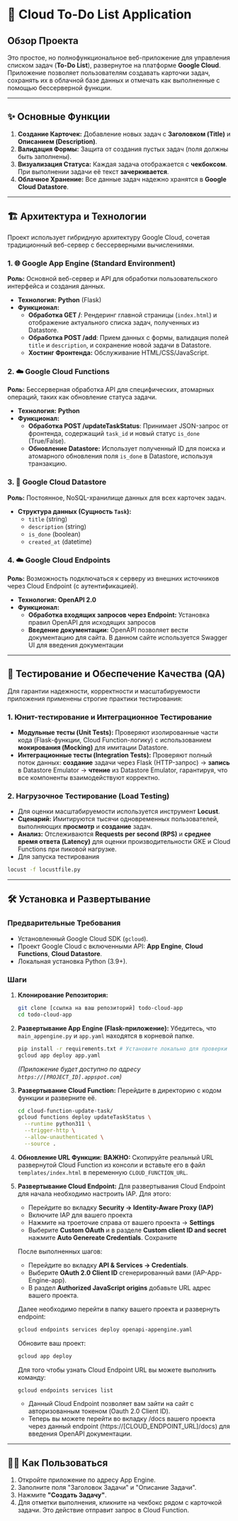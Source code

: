 # 🚀 Cloud To-Do List Application

## Обзор Проекта

Это простое, но полнофункциональное веб-приложение для управления списком задач (**To-Do List**), развернутое на платформе **Google Cloud**. Приложение позволяет пользователям создавать карточки задач, сохранять их в облачной базе данных и отмечать как выполненные с помощью бессерверной функции.

---

## ✨ Основные Функции

1.  **Создание Карточек:** Добавление новых задач с **Заголовком (Title)** и **Описанием (Description)**.
2.  **Валидация Формы:** Защита от создания пустых задач (поля должны быть заполнены).
3.  **Визуализация Статуса:** Каждая задача отображается с **чекбоксом**. При выполнении задачи её текст **зачеркивается**.
4.  **Облачное Хранение:** Все данные задач надежно хранятся в **Google Cloud Datastore**.

---

## 🏗️ Архитектура и Технологии

Проект использует гибридную архитектуру Google Cloud, сочетая традиционный веб-сервер с бессерверными вычислениями.

### 1. 🌐 Google App Engine (Standard Environment)

**Роль:** Основной веб-сервер и API для обработки пользовательского интерфейса и создания данных.

* **Технология:** **Python** (Flask)
* **Функционал:**
    * **Обработка GET /**: Рендеринг главной страницы (`index.html`) и отображение актуального списка задач, полученных из Datastore.
    * **Обработка POST /add**: Прием данных с формы, валидация полей `title` и `description`, и сохранение новой задачи в Datastore.
    * **Хостинг Фронтенда:** Обслуживание HTML/CSS/JavaScript.

### 2. ☁️ Google Cloud Functions

**Роль:** Бессерверная обработка API для специфических, атомарных операций, таких как обновление статуса задачи.

* **Технология:** **Python**
* **Функционал:**
    * **Обработка POST /updateTaskStatus**: Принимает JSON-запрос от фронтенда, содержащий `task_id` и новый статус `is_done` (True/False).
    * **Обновление Datastore:** Использует полученный ID для поиска и атомарного обновления поля `is_done` в Datastore, используя транзакцию.

### 3. 💾 Google Cloud Datastore

**Роль:** Постоянное, NoSQL-хранилище данных для всех карточек задач.

* **Структура данных (Сущность `Task`):**
    * `title` (string)
    * `description` (string)
    * `is_done` (boolean)
    * `created_at` (datetime)

### 4. ☁️ Google Cloud Endpoints

**Роль:** Возможность подключаться к серверу из внешних источников через Cloud Endpoint (с аутентификацией).

* **Технология:** **OpenAPI 2.0**
* **Функционал:**
    * **Обработка входящих запросов через Endpoint:** Установка правил OpenAPI для исходящих запросов
    * **Введение документации:** OpenAPI позволяет вести документацию для сайта. В данном сайте используется Swagger UI для введения документации

---

## 🧪 Тестирование и Обеспечение Качества (QA)

Для гарантии надежности, корректности и масштабируемости приложения применены строгие практики тестирования:

### 1. Юнит-тестирование и Интеграционное Тестирование

* **Модульные тесты (Unit Tests):** Проверяют изолированные части кода (Flask-функции, Cloud Function-логику) с использованием **мокирования (Mocking)** для имитации Datastore.
* **Интеграционные тесты (Integration Tests):** Проверяют полный поток данных: **создание** задачи через Flask (HTTP-запрос) → **запись** в Datastore Emulator → **чтение** из Datastore Emulator, гарантируя, что все компоненты взаимодействуют корректно.

### 2. Нагрузочное Тестирование (Load Testing)

* Для оценки масштабируемости используется инструмент **Locust**.
* **Сценарий:** Имитируются тысячи одновременных пользователей, выполняющих **просмотр** и **создание** задач.
* **Анализ:** Отслеживаются **Requests per second (RPS)** и **среднее время ответа (Latency)** для оценки производительности GKE и Cloud Functions при пиковой нагрузке.
* Для запуска тестирования
```bash
locust -f locustfile.py
```
---

## 🛠️ Установка и Развертывание

### Предварительные Требования

* Установленный Google Cloud SDK (`gcloud`).
* Проект Google Cloud с включенными API: **App Engine**, **Cloud Functions**, **Cloud Datastore**.
* Локальная установка Python (3.9+).

### Шаги

1.  **Клонирование Репозитория:**
    ```bash
    git clone [ссылка на ваш репозиторий] todo-cloud-app
    cd todo-cloud-app
    ```

2.  **Развертывание App Engine (Flask-приложение):**
    Убедитесь, что `main_appengine.py` и `app.yaml` находятся в корневой папке.
    ```bash
    pip install -r requirements.txt # Установите локально для проверки
    gcloud app deploy app.yaml
    ```
    *(Приложение будет доступно по адресу `https://[PROJECT_ID].appspot.com`)*

3.  **Развертывание Cloud Function:**
    Перейдите в директорию с кодом функции и разверните её.
    ```bash
    cd cloud-function-update-task/ 
    gcloud functions deploy updateTaskStatus \
      --runtime python311 \
      --trigger-http \
      --allow-unauthenticated \
      --source .
    ```

4.  **Обновление URL Функции:**
    **ВАЖНО:** Скопируйте реальный URL развернутой Cloud Function из консоли и вставьте его в файл `templates/index.html` в переменную `CLOUD_FUNCTION_URL`.

5. **Развертывание Cloud Endpoint:**
    Для развертывания Cloud Endpoint для начала необходимо настроить IAP. Для этого:
    
    * Перейдите во вкладку **Security -> Identity-Aware Proxy (IAP)**
    * Включите IAP для вашего проекта
    * Нажмите на троеточие справа от вашего проекта -> **Settings**
    * Выберите **Custom OAuth** и в разделе **Custom client ID and secret** нажмите **Auto Genereate Credentials**. Сохраните

    После выполненных шагов:
    
    * Перейдите во вкладку **API & Services -> Credentials**.
    * Выберите **OAuth 2.0 Client ID** сгенерированный вами (IAP-App-Engine-app).
    * В раздел **Authorized JavaScript origins** добавьте URL адрес вашего проекта.

    Далее необходимо перейти в папку вашего проекта и развернуть endpoint:
    ```bash
    gcloud endpoints services deploy openapi-appengine.yaml
    ```
    Обновите ваш проект:
    ```bash
    gcloud app deploy
    ```

    Для того чтобы узнать Cloud Endpoint URL вы можете выполнить команду:
    ```bash
    gcloud endpoints services list
    ```

    * Данный Cloud Endpoint позволяет вам зайти на сайт с авторизованным токеном (Oauth 2.0 Client ID).
    * Теперь вы можете перейти во вкладку /docs вашего проекта через данный endpoint (https://[CLOUD_ENDPOINT_URL]/docs) для введения OpenAPI документации.
---

## 👨‍💻 Как Пользоваться

1.  Откройте приложение по адресу App Engine.
2.  Заполните поля "Заголовок Задачи" и "Описание Задачи".
3.  Нажмите **"Создать Задачу"**.
4.  Для отметки выполнения, кликните на чекбокс рядом с карточкой задачи. Это действие отправит запрос в Cloud Function.
